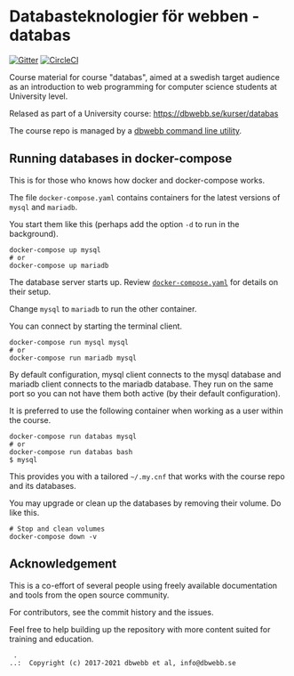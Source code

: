 Databasteknologier för webben - databas
===================

[![Gitter](https://badges.gitter.im/Join%20Chat.svg)](https://gitter.im/dbwebbse/databas?utm_source=badge&utm_medium=badge&utm_campaign=pr-badge&utm_content=body_badge)
[![CircleCI](https://circleci.com/gh/dbwebb-se/databas.svg?style=svg)](https://circleci.com/gh/dbwebb-se/databas)
<!--
[![Build Status](https://travis-ci.org/dbwebb-se/databas.svg?branch=master)](https://travis-ci.org/dbwebb-se/databas)
-->

Course material for course "databas", aimed at a swedish target audience as an introduction to web programming for computer science students at University level.

Relased as part of a University course: https://dbwebb.se/kurser/databas

The course repo is managed by a [dbwebb command line utility](https://dbwebb.se/dbwebb-cli).



Running databases in docker-compose
-------------------

This is for those who knows how docker and docker-compose works.

The file `docker-compose.yaml` contains containers for the latest versions of `mysql` and `mariadb`.

You start them like this (perhaps add the option `-d` to run in the background).

```
docker-compose up mysql
# or
docker-compose up mariadb
```

The database server starts up. Review [`docker-compose.yaml`](docker-compose.yaml) for details on their setup.

Change `mysql` to `mariadb` to run the other container.

You can connect by starting the terminal client.

```
docker-compose run mysql mysql
# or
docker-compose run mariadb mysql
```

By default configuration, mysql client connects to the mysql database and mariadb client connects to the mariadb database. They run on the same port so you can not have them both active (by their default configuration).

It is preferred to use the following container when working as a user within the course.

```
docker-compose run databas mysql
# or
docker-compose run databas bash
$ mysql
```

This provides you with a tailored `~/.my.cnf` that works with the course repo and its databases.

You may upgrade or clean up the databases by removing their volume. Do like this.

```
# Stop and clean volumes
docker-compose down -v
```



Acknowledgement
-------------------

This is a co-effort of several people using freely available documentation and tools from the open source community.

For contributors, see the commit history and the issues.

Feel free to help building up the repository with more content suited for training and education.



```
 .
..:  Copyright (c) 2017-2021 dbwebb et al, info@dbwebb.se
```
